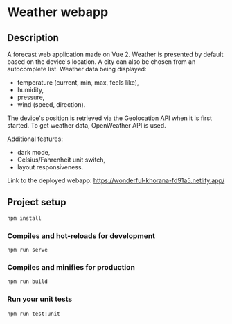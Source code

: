 # Weather webapp

## Description
A forecast web application made on Vue 2.
Weather is presented by default based on the device's location. A city can also be chosen from an autocomplete list. 
Weather data being displayed: 
- temperature (current, min, max, feels like), 
- humidity, 
- pressure, 
- wind (speed, direction).

The device's position is retrieved via the Geolocation API when it is first started.
To get weather data, OpenWeather API is used.

Additional features:
- dark mode,
- Celsius/Fahrenheit unit switch,
- layout responsiveness.

Link to the deployed webapp: https://wonderful-khorana-fd91a5.netlify.app/

## Project setup
```
npm install
```

### Compiles and hot-reloads for development
```
npm run serve
```

### Compiles and minifies for production
```
npm run build
```

### Run your unit tests
```
npm run test:unit
```
